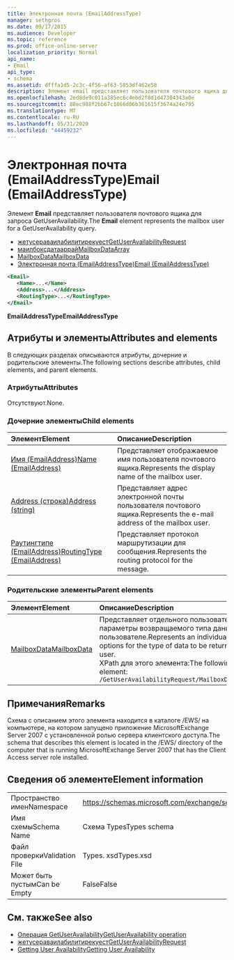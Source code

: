 ```yaml
---
title: Электронная почта (EmailAddressType)
manager: sethgros
ms.date: 09/17/2015
ms.audience: Developer
ms.topic: reference
ms.prod: office-online-server
localization_priority: Normal
api_name:
- Email
api_type:
- schema
ms.assetid: dfffa1d5-2c3c-4f56-af63-5853df462e58
description: Элемент email представляет пользователя почтового ящика для запроса GetUserAvailability.
ms.openlocfilehash: 2ed8de9c011a385ec6c4ebd2f8d1d47304343a0e
ms.sourcegitcommit: 88ec988f2bb67c1866d06b361615f3674a24e795
ms.translationtype: MT
ms.contentlocale: ru-RU
ms.lasthandoff: 05/31/2020
ms.locfileid: "44459232"
---
```

# <a name="email-emailaddresstype"></a><span data-ttu-id="a352e-103">Электронная почта (EmailAddressType)</span><span class="sxs-lookup"><span data-stu-id="a352e-103">Email (EmailAddressType)</span></span>

<span data-ttu-id="a352e-104">Элемент **Email** представляет пользователя почтового ящика для запроса GetUserAvailability.</span><span class="sxs-lookup"><span data-stu-id="a352e-104">The **Email** element represents the mailbox user for a GetUserAvailability query.</span></span> 
  
- [<span data-ttu-id="a352e-105">жетусераваилабилитирекуест</span><span class="sxs-lookup"><span data-stu-id="a352e-105">GetUserAvailabilityRequest</span></span>](getuseravailabilityrequest.md)  
- [<span data-ttu-id="a352e-106">маилбоксдатааррай</span><span class="sxs-lookup"><span data-stu-id="a352e-106">MailboxDataArray</span></span>](mailboxdataarray.md) 
- [<span data-ttu-id="a352e-107">MailboxData</span><span class="sxs-lookup"><span data-stu-id="a352e-107">MailboxData</span></span>](mailboxdata.md) 
- [<span data-ttu-id="a352e-108">Электронная почта (EmailAddressType)</span><span class="sxs-lookup"><span data-stu-id="a352e-108">Email (EmailAddressType)</span></span>](email-emailaddresstype.md)
  
```xml
<Email>
   <Name>...</Name>
   <Address>...</Address>
   <RoutingType>...</RoutingType>
</Email>
```

 <span data-ttu-id="a352e-109">**EmailAddressType**</span><span class="sxs-lookup"><span data-stu-id="a352e-109">**EmailAddressType**</span></span>
## <a name="attributes-and-elements"></a><span data-ttu-id="a352e-110">Атрибуты и элементы</span><span class="sxs-lookup"><span data-stu-id="a352e-110">Attributes and elements</span></span>

<span data-ttu-id="a352e-111">В следующих разделах описываются атрибуты, дочерние и родительские элементы.</span><span class="sxs-lookup"><span data-stu-id="a352e-111">The following sections describe attributes, child elements, and parent elements.</span></span>
  
### <a name="attributes"></a><span data-ttu-id="a352e-112">Атрибуты</span><span class="sxs-lookup"><span data-stu-id="a352e-112">Attributes</span></span>

<span data-ttu-id="a352e-113">Отсутствуют.</span><span class="sxs-lookup"><span data-stu-id="a352e-113">None.</span></span>
  
### <a name="child-elements"></a><span data-ttu-id="a352e-114">Дочерние элементы</span><span class="sxs-lookup"><span data-stu-id="a352e-114">Child elements</span></span>

|<span data-ttu-id="a352e-115">**Элемент**</span><span class="sxs-lookup"><span data-stu-id="a352e-115">**Element**</span></span>|<span data-ttu-id="a352e-116">**Описание**</span><span class="sxs-lookup"><span data-stu-id="a352e-116">**Description**</span></span>|
|:-----|:-----|
|[<span data-ttu-id="a352e-117">Имя (EmailAddress)</span><span class="sxs-lookup"><span data-stu-id="a352e-117">Name (EmailAddress)</span></span>](name-emailaddress.md) <br/> |<span data-ttu-id="a352e-118">Представляет отображаемое имя пользователя почтового ящика.</span><span class="sxs-lookup"><span data-stu-id="a352e-118">Represents the display name of the mailbox user.</span></span>  <br/> |
|[<span data-ttu-id="a352e-119">Address (строка)</span><span class="sxs-lookup"><span data-stu-id="a352e-119">Address (string)</span></span>](address-string.md) <br/> |<span data-ttu-id="a352e-120">Представляет адрес электронной почты пользователя почтового ящика.</span><span class="sxs-lookup"><span data-stu-id="a352e-120">Represents the e-mail address of the mailbox user.</span></span>  <br/> |
|[<span data-ttu-id="a352e-121">Раутингтипе (EmailAddress)</span><span class="sxs-lookup"><span data-stu-id="a352e-121">RoutingType (EmailAddress)</span></span>](routingtype-emailaddress.md) <br/> |<span data-ttu-id="a352e-122">Представляет протокол маршрутизации для сообщения.</span><span class="sxs-lookup"><span data-stu-id="a352e-122">Represents the routing protocol for the message.</span></span>  <br/> |
   
### <a name="parent-elements"></a><span data-ttu-id="a352e-123">Родительские элементы</span><span class="sxs-lookup"><span data-stu-id="a352e-123">Parent elements</span></span>

|<span data-ttu-id="a352e-124">**Элемент**</span><span class="sxs-lookup"><span data-stu-id="a352e-124">**Element**</span></span>|<span data-ttu-id="a352e-125">**Описание**</span><span class="sxs-lookup"><span data-stu-id="a352e-125">**Description**</span></span>|
|:-----|:-----|
|[<span data-ttu-id="a352e-126">MailboxData</span><span class="sxs-lookup"><span data-stu-id="a352e-126">MailboxData</span></span>](mailboxdata.md) <br/> |<span data-ttu-id="a352e-127">Представляет отдельного пользователя почтового ящика и параметры возвращаемого типа данных об этом пользователе.</span><span class="sxs-lookup"><span data-stu-id="a352e-127">Represents an individual mailbox user and options for the type of data to be returned about the mailbox user.</span></span>  <br/> <span data-ttu-id="a352e-128">XPath для этого элемента:</span><span class="sxs-lookup"><span data-stu-id="a352e-128">The following is the XPath to this element:</span></span>  <br/>  `/GetUserAvailabilityRequest/MailboxDataArray[i]/MailboxData` <br/> |
   
## <a name="remarks"></a><span data-ttu-id="a352e-129">Примечания</span><span class="sxs-lookup"><span data-stu-id="a352e-129">Remarks</span></span>

<span data-ttu-id="a352e-130">Схема с описанием этого элемента находится в каталоге /EWS/ на компьютере, на котором запущено приложение MicrosoftExchange Server 2007 с установленной ролью сервера клиентского доступа.</span><span class="sxs-lookup"><span data-stu-id="a352e-130">The schema that describes this element is located in the /EWS/ directory of the computer that is running MicrosoftExchange Server 2007 that has the Client Access server role installed.</span></span>
  
## <a name="element-information"></a><span data-ttu-id="a352e-131">Сведения об элементе</span><span class="sxs-lookup"><span data-stu-id="a352e-131">Element information</span></span>

|||
|:-----|:-----|
|<span data-ttu-id="a352e-132">Пространство имен</span><span class="sxs-lookup"><span data-stu-id="a352e-132">Namespace</span></span>  <br/> |https://schemas.microsoft.com/exchange/services/2006/types  <br/> |
|<span data-ttu-id="a352e-133">Имя схемы</span><span class="sxs-lookup"><span data-stu-id="a352e-133">Schema Name</span></span>  <br/> |<span data-ttu-id="a352e-134">Схема Types</span><span class="sxs-lookup"><span data-stu-id="a352e-134">Types schema</span></span>  <br/> |
|<span data-ttu-id="a352e-135">Файл проверки</span><span class="sxs-lookup"><span data-stu-id="a352e-135">Validation File</span></span>  <br/> |<span data-ttu-id="a352e-136">Types. xsd</span><span class="sxs-lookup"><span data-stu-id="a352e-136">Types.xsd</span></span>  <br/> |
|<span data-ttu-id="a352e-137">Может быть пустым</span><span class="sxs-lookup"><span data-stu-id="a352e-137">Can be Empty</span></span>  <br/> |<span data-ttu-id="a352e-138">False</span><span class="sxs-lookup"><span data-stu-id="a352e-138">False</span></span>  <br/> |
   
## <a name="see-also"></a><span data-ttu-id="a352e-139">См. также</span><span class="sxs-lookup"><span data-stu-id="a352e-139">See also</span></span>

- [<span data-ttu-id="a352e-140">Операция GetUserAvailability</span><span class="sxs-lookup"><span data-stu-id="a352e-140">GetUserAvailability operation</span></span>](getuseravailability-operation.md)  
- [<span data-ttu-id="a352e-141">жетусераваилабилитирекуест</span><span class="sxs-lookup"><span data-stu-id="a352e-141">GetUserAvailabilityRequest</span></span>](getuseravailabilityrequest.md)
- [<span data-ttu-id="a352e-142">Getting User Availability</span><span class="sxs-lookup"><span data-stu-id="a352e-142">Getting User Availability</span></span>](https://msdn.microsoft.com/library/d4133fcb-9b0f-4e6b-aadf-a389da83516a%28Office.15%29.aspx)

